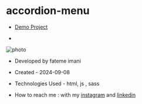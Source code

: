 # accordion-menu
- [Demo Project](https://fatemeimani8118.github.io/accordion-menu/)

- 
![photo](https://github.com/user-attachments/assets/4a369610-5cdc-4756-b72d-98b9061d9ca5)
- Developed by fateme imani

- Created - 2024-09-08

- Technologies Used - html, js , sass

- How to reach me : with my [instagram](https://www.instagram.com/fatemeimanii-dev) and [linkedin](https://www.linkedin.com/in/fateme-imani-5370a2221/)
 
